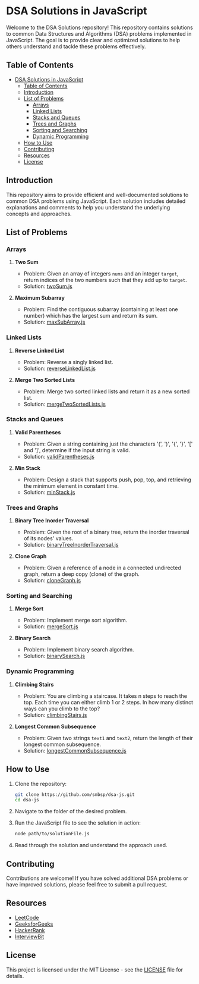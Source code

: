 # DSA Solutions in JavaScript

Welcome to the DSA Solutions repository! This repository contains solutions to common Data Structures and Algorithms (DSA) problems implemented in JavaScript. The goal is to provide clear and optimized solutions to help others understand and tackle these problems effectively.

## Table of Contents

- [DSA Solutions in JavaScript](#dsa-solutions-in-javascript)
  - [Table of Contents](#table-of-contents)
  - [Introduction](#introduction)
  - [List of Problems](#list-of-problems)
    - [Arrays](#arrays)
    - [Linked Lists](#linked-lists)
    - [Stacks and Queues](#stacks-and-queues)
    - [Trees and Graphs](#trees-and-graphs)
    - [Sorting and Searching](#sorting-and-searching)
    - [Dynamic Programming](#dynamic-programming)
  - [How to Use](#how-to-use)
  - [Contributing](#contributing)
  - [Resources](#resources)
  - [License](#license)

## Introduction

This repository aims to provide efficient and well-documented solutions to common DSA problems using JavaScript. Each solution includes detailed explanations and comments to help you understand the underlying concepts and approaches.

## List of Problems

### Arrays

1. **Two Sum**
   - Problem: Given an array of integers `nums` and an integer `target`, return indices of the two numbers such that they add up to `target`.
   - Solution: [twoSum.js](./arrays/twoSum.js)

2. **Maximum Subarray**
   - Problem: Find the contiguous subarray (containing at least one number) which has the largest sum and return its sum.
   - Solution: [maxSubArray.js](./arrays/maxSubArray.js)

### Linked Lists

1. **Reverse Linked List**
   - Problem: Reverse a singly linked list.
   - Solution: [reverseLinkedList.js](./linked-lists/reverseLinkedList.js)

2. **Merge Two Sorted Lists**
   - Problem: Merge two sorted linked lists and return it as a new sorted list.
   - Solution: [mergeTwoSortedLists.js](./linked-lists/mergeTwoSortedLists.js)

### Stacks and Queues

1. **Valid Parentheses**
   - Problem: Given a string containing just the characters '(', ')', '{', '}', '[' and ']', determine if the input string is valid.
   - Solution: [validParentheses.js](./stacks-queues/validParentheses.js)

2. **Min Stack**
   - Problem: Design a stack that supports push, pop, top, and retrieving the minimum element in constant time.
   - Solution: [minStack.js](./stacks-queues/minStack.js)

### Trees and Graphs

1. **Binary Tree Inorder Traversal**
   - Problem: Given the root of a binary tree, return the inorder traversal of its nodes' values.
   - Solution: [binaryTreeInorderTraversal.js](./trees-graphs/binaryTreeInorderTraversal.js)

2. **Clone Graph**
   - Problem: Given a reference of a node in a connected undirected graph, return a deep copy (clone) of the graph.
   - Solution: [cloneGraph.js](./trees-graphs/cloneGraph.js)

### Sorting and Searching

1. **Merge Sort**
   - Problem: Implement merge sort algorithm.
   - Solution: [mergeSort.js](./sorting-searching/mergeSort.js)

2. **Binary Search**
   - Problem: Implement binary search algorithm.
   - Solution: [binarySearch.js](./sorting-searching/binarySearch.js)

### Dynamic Programming

1. **Climbing Stairs**
   - Problem: You are climbing a staircase. It takes n steps to reach the top. Each time you can either climb 1 or 2 steps. In how many distinct ways can you climb to the top?
   - Solution: [climbingStairs.js](./dynamic-programming/climbingStairs.js)

2. **Longest Common Subsequence**
   - Problem: Given two strings `text1` and `text2`, return the length of their longest common subsequence.
   - Solution: [longestCommonSubsequence.js](./dynamic-programming/longestCommonSubsequence.js)

## How to Use

1. Clone the repository:
    ```sh
    git clone https://github.com/smbsp/dsa-js.git
    cd dsa-js
    ```

2. Navigate to the folder of the desired problem.

3. Run the JavaScript file to see the solution in action:
    ```sh
    node path/to/solutionFile.js
    ```

4. Read through the solution and understand the approach used.

## Contributing

Contributions are welcome! If you have solved additional DSA problems or have improved solutions, please feel free to submit a pull request.

## Resources

- [LeetCode](https://leetcode.com/)
- [GeeksforGeeks](https://www.geeksforgeeks.org/)
- [HackerRank](https://www.hackerrank.com/)
- [InterviewBit](https://www.interviewbit.com/)

## License

This project is licensed under the MIT License - see the [LICENSE](LICENSE) file for details.
